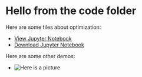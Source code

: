 # Hello from the code folder

Here are some files about optimization:
- [View Jupyter Notebook](Zhang-westvaco.html)
- [Download Jupyter Notebook](Zhang-westvaco.html)

Here are some other demos:
- ![Here is a picture]()
